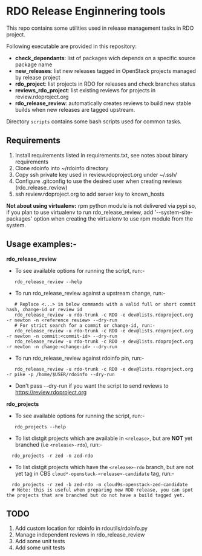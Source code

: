 # RDO Release Enginnering tools

This repo contains some utilities used in release management tasks in RDO project.

Following executable are provided in this repository:

- **check_dependants**: list of packages wich depends on a specific source package name
- **new_releases**: list new releases tagged in OpenStack projects managed by release project
- **rdo_project**: list projects in RDO for releases and check branches status
- **reviews_rdo_project**: list existing reviews for projects in review.rdoproject.org
- **rdo_release_review**: automatically creates reviews to build new stable builds when
new releases are tagged upstream.

Directory `scripts` contains some bash scripts used for common tasks.

## Requirements

1. Install requirements listed in requirements.txt, see notes about binary requirements
2. Clone rdoinfo into ~/rdoinfo directory
3. Copy ssh private key used in review.rdoproject.org under ~/.ssh/
4. Configure .gitconfig to use the desired user when creating reviews (rdo_release_review)
5. ssh review.rdoproject.org to add server key to known_hosts

**Not about using virtualenv:** rpm python module is not delivered via pypi so, if you plan
to use virtualenv to run rdo_release_review, add '--system-site-packages' option when creating
the virtualenv to use rpm module from the system.

## Usage examples:-

**rdo_release_review**
-  To see available options for running the script, run:-
```
   rdo_release_review --help
```

-  To run rdo_release_review against a upstream change, run:-
```
   # Replace <...> in below commands with a valid full or short commit hash, change-id or review id
   rdo_release_review -u rdo-trunk -c RDO -e dev@lists.rdoproject.org -r newton -n <reference review> --dry-run
   # For strict search for a commit or change-id, run:-
   rdo_release_review -u rdo-trunk -c RDO -e dev@lists.rdoproject.org -r newton -n commit:<commit-id> --dry-run
   rdo_release_review -u rdo-trunk -c RDO -e dev@lists.rdoproject.org -r newton -n change:<change-id> --dry-run
```

-  To run rdo_release_review against rdoinfo pin, run:-
```
   rdo_release_review -u rdo-trunk -c RDO -e dev@lists.rdoproject.org -r pike -p /home/$USER/rdoinfo --dry-run
```

-  Don't pass --dry-run if you want the script to send reviews to https://review.rdoproject.org

**rdo_projects**
-  To see available options for running the script, run:-
```
   rdo_projects --help
```

- To list distgit projects which are available in `<release>`, but are **NOT** yet branched (i.e `<release>-rdo`), run:-
```
  rdo_projects -r zed -n zed-rdo
```

- To list distgit projects which have the `<release>-rdo` branch, but are not yet tag in CBS `cloud*-openstack-<release>-candidate` tag, run:-
```
  rdo_projects -r zed -b zed-rdo -m cloud9s-openstack-zed-candidate
  # Note: this is useful when preparing new RDO release, you can spot the projects that are branched but do not have a build tagged yet.
```


## TODO

1. Add custom location for rdoinfo in rdoutils/rdoinfo.py
2. Manage independent reviews in rdo_release_review
3. Add some unit tests
4. Add some unit tests

